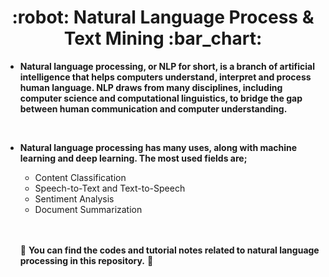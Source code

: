 



<h1 align = "center"> :robot: Natural Language Process & Text Mining :bar_chart: </h1>


- **Natural language processing, or NLP for short, is a branch of artificial intelligence that helps computers understand, interpret and process human language. NLP draws from many disciplines, including computer science and computational linguistics, to bridge the gap between human communication and computer understanding.**

<br>

- **Natural language processing has many uses, along with machine learning and deep learning. The most used fields are;**

    <ul>
        <li>Content Classification</li>
        <li>Speech-to-Text and Text-to-Speech</li>
        <li>Sentiment Analysis</li>
        <li>Document Summarization</li>

    </ul>
    
    
    <br>
    
    
    
     <br>
     
     
  :small_blue_diamond:	 **You can find the codes and tutorial notes related to natural language processing in this repository.** :monocle_face:	
    
